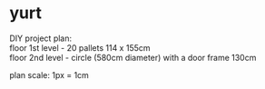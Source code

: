 # yurt

DIY project plan:  
floor 1st level - 20 pallets 114 x 155cm  
floor 2nd level - circle (580cm diameter) with a door frame 130cm  

plan scale: 1px = 1cm

